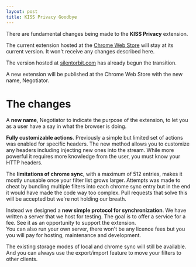 ```yaml
---
layout: post
title: KISS Privacy Goodbye
---
```


There are fundamental changes being made to the **KISS Privacy** extension.

The current extension hosted at the [Chrome Web Store](https://chrome.google.com/webstore/detail/kiss-privacy/lfopjlendebbnfddpgpoaahmpbgmffii?hl=en-US) will stay at its current version. It won't receive any changes described here.

The version hosted at [silentorbit.com](https://silentorbit.com/negotiator/) has already begun the transition.

A new extension will be published at the Chrome Web Store with the new name, Negotiator.

# The changes

A **new name**, Negotiator to indicate the purpose of the extension, to let you as a user have a say in what the browser is doing.

**Fully customizable actions**. Previously a simple but limited set of actions was enabled for specific headers. The new method allows you to customize any headers including injecting new ones into the stream. While more powerful it requires more knowledge from the user, you must know your HTTP headers.

The **limitations of chrome sync**, with a maximum of 512 entries, makes it mostly unusable once your filter list grows larger. Attempts was made to cheat by bundling multiple filters into each chrome sync entry but in the end it would have made the code way too complex. Pull requests that solve this will be accepted but we're not holding our breath.

Instead we designed a **new simple protocol for synchronization**. We have written a server that we host for testing. The goal is to offer a service for a fee. See it as an opportunity to support the extension.  
You can also run your own server, there won't be any licence fees but you you will pay for hosting, maintenance and development.

The existing storage modes of local and chrome sync will still be available. And you can always use the export/import feature to move your filters to other clients.

